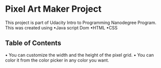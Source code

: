 # Pixel Art Maker Project
 This project is part of Udacity Intro to Programming Nanodegree Program.
 This was created using 
•Java script Dom
•HTML
•CSS

## Table of Contents
• You can customize the width and the height of the pixel grid.
• You can color it from the color picker in any color you want.



